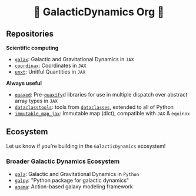 <h1 align='center'> 🌟 GalacticDynamics Org 🌟 </h1>

## Repositories

**Scientific computing**

- [`galax`](https://github.com/GalacticDynamics/galax/): Galactic and Gravitational Dynamics in `JAX`
- [`coordinax`](https://github.com/GalacticDynamics/coordinax/): Coordinates in `JAX`
- [`unxt`](https://github.com/GalacticDynamics/coordinax/): Unitful Quantities in `JAX`

**Always useful**
- [`quaxed`](https://github.com/GalacticDynamics/quaxed/): Pre-[`quaxify`](https://docs.kidger.site/quax/)d libraries for use in multiple dispatch over abstract array types in `JAX`
- [`dataclasstools`](https://github.com/GalacticDynamics/dataclasstools/): tools from [`dataclasses`](https://docs.python.org/3/library/dataclasses.html), extended to all of Python
- [`immutable_map_jax`](https://github.com/GalacticDynamics/immutable_map_jax): Immutable map (dict), compatible with `JAX` & `equinox`


## Ecosystem

Let us know if you're building in the `GalacticDynamics` ecosystem!


### Broader Galactic Dynamics Ecosystem

- [`gala`](https://github.com/adrn/gala/): Galactic and Gravitational Dynamics in `Python`
- [`galpy`](https://docs.galpy.org/en/latest/index.html): "Python package for galactic dynamics"
- [`agama`](https://github.com/GalacticDynamics-Oxford/Agama): Action-based galaxy modeling framework


